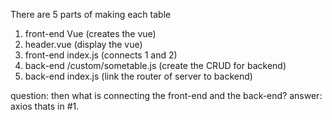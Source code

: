 There are 5 parts of making each table
1. front-end Vue (creates the vue)
2. header.vue (display the vue)
3. front-end index.js (connects 1 and 2)
4. back-end /custom/sometable.js (create the CRUD for backend)
5. back-end index.js (link the router of server to backend)

question: then what is connecting the front-end and the back-end?
answer: axios thats in #1.